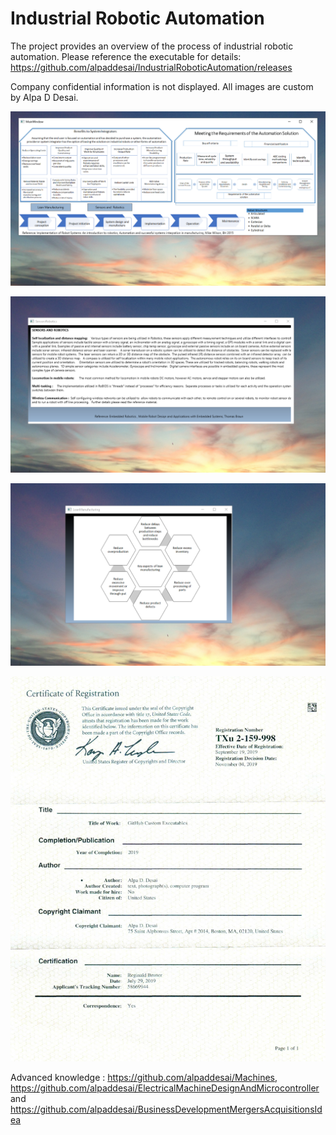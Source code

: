 # Industrial Robotic Automation 

The project provides an overview of the process of industrial robotic automation.  Please reference the executable for details: https://github.com/alpaddesai/IndustrialRoboticAutomation/releases

Company confidential information is not displayed. All images are custom by Alpa D Desai. 

![image](MainWindow.png)

![image](sensors.png)

![image](LeanManufacturing.png)

![image](USCopyrightCertificateofRegistration.png)

Advanced knowledge : https://github.com/alpaddesai/Machines,  https://github.com/alpaddesai/ElectricalMachineDesignAndMicrocontroller and https://github.com/alpaddesai/BusinessDevelopmentMergersAcquisitionsIdea
